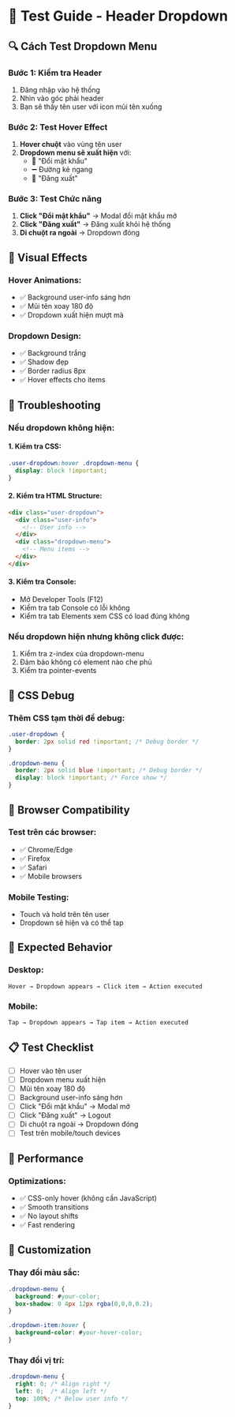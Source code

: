 # 🧪 Test Guide - Header Dropdown

## 🔍 **Cách Test Dropdown Menu**

### **Bước 1: Kiểm tra Header**
1. Đăng nhập vào hệ thống
2. Nhìn vào góc phải header
3. Bạn sẽ thấy tên user với icon mũi tên xuống

### **Bước 2: Test Hover Effect**
1. **Hover chuột** vào vùng tên user
2. **Dropdown menu sẽ xuất hiện** với:
   - 🔑 "Đổi mật khẩu"
   - ➖ Đường kẻ ngang
   - 🚪 "Đăng xuất"

### **Bước 3: Test Chức năng**
1. **Click "Đổi mật khẩu"** → Modal đổi mật khẩu mở
2. **Click "Đăng xuất"** → Đăng xuất khỏi hệ thống
3. **Di chuột ra ngoài** → Dropdown đóng

## 🎨 **Visual Effects**

### **Hover Animations:**
- ✅ Background user-info sáng hơn
- ✅ Mũi tên xoay 180 độ
- ✅ Dropdown xuất hiện mượt mà

### **Dropdown Design:**
- ✅ Background trắng
- ✅ Shadow đẹp
- ✅ Border radius 8px
- ✅ Hover effects cho items

## 🐛 **Troubleshooting**

### **Nếu dropdown không hiện:**

#### **1. Kiểm tra CSS:**
```css
.user-dropdown:hover .dropdown-menu {
  display: block !important;
}
```

#### **2. Kiểm tra HTML Structure:**
```html
<div class="user-dropdown">
  <div class="user-info">
    <!-- User info -->
  </div>
  <div class="dropdown-menu">
    <!-- Menu items -->
  </div>
</div>
```

#### **3. Kiểm tra Console:**
- Mở Developer Tools (F12)
- Kiểm tra tab Console có lỗi không
- Kiểm tra tab Elements xem CSS có load đúng không

### **Nếu dropdown hiện nhưng không click được:**
1. Kiểm tra z-index của dropdown-menu
2. Đảm bảo không có element nào che phủ
3. Kiểm tra pointer-events

## 🔧 **CSS Debug**

### **Thêm CSS tạm thời để debug:**
```css
.user-dropdown {
  border: 2px solid red !important; /* Debug border */
}

.dropdown-menu {
  border: 2px solid blue !important; /* Debug border */
  display: block !important; /* Force show */
}
```

## 📱 **Browser Compatibility**

### **Test trên các browser:**
- ✅ Chrome/Edge
- ✅ Firefox  
- ✅ Safari
- ✅ Mobile browsers

### **Mobile Testing:**
- Touch và hold trên tên user
- Dropdown sẽ hiện và có thể tap

## 🎯 **Expected Behavior**

### **Desktop:**
```
Hover → Dropdown appears → Click item → Action executed
```

### **Mobile:**
```
Tap → Dropdown appears → Tap item → Action executed
```

## 📋 **Test Checklist**

- [ ] Hover vào tên user
- [ ] Dropdown menu xuất hiện
- [ ] Mũi tên xoay 180 độ
- [ ] Background user-info sáng hơn
- [ ] Click "Đổi mật khẩu" → Modal mở
- [ ] Click "Đăng xuất" → Logout
- [ ] Di chuột ra ngoài → Dropdown đóng
- [ ] Test trên mobile/touch devices

## 🚀 **Performance**

### **Optimizations:**
- ✅ CSS-only hover (không cần JavaScript)
- ✅ Smooth transitions
- ✅ No layout shifts
- ✅ Fast rendering

## 🎨 **Customization**

### **Thay đổi màu sắc:**
```css
.dropdown-menu {
  background: #your-color;
  box-shadow: 0 4px 12px rgba(0,0,0,0.2);
}

.dropdown-item:hover {
  background-color: #your-hover-color;
}
```

### **Thay đổi vị trí:**
```css
.dropdown-menu {
  right: 0; /* Align right */
  left: 0;  /* Align left */
  top: 100%; /* Below user info */
}
```
